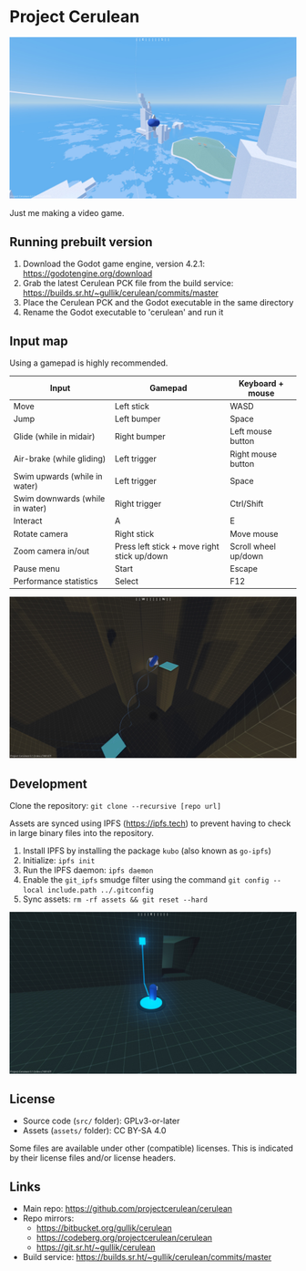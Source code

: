 # Project Cerulean

![](https://raw.githubusercontent.com/projectcerulean/cerulean-img/master/img/screenshots/2022/test_scene.jpg)

Just me making a video game.


## Running prebuilt version

1. Download the Godot game engine, version 4.2.1: https://godotengine.org/download
2. Grab the latest Cerulean PCK file from the build service: https://builds.sr.ht/~gullik/cerulean/commits/master
3. Place the Cerulean PCK and the Godot executable in the same directory
4. Rename the Godot executable to 'cerulean' and run it

## Input map

Using a gamepad is highly recommended.

| Input                           | Gamepad                                     | Keyboard + mouse     |
| ------------------------------- | ------------------------------------------- | -------------------- |
| Move                            | Left stick                                  | WASD                 |
| Jump                            | Left bumper                                 | Space                |
| Glide (while in midair)         | Right bumper                                | Left mouse button    |
| Air-brake (while gliding)       | Left trigger                                | Right mouse button   |
| Swim upwards (while in water)   | Left trigger                                | Space                |
| Swim downwards (while in water) | Right trigger                               | Ctrl/Shift           |
| Interact                        | A                                           | E                    |
| Rotate camera                   | Right stick                                 | Move mouse           |
| Zoom camera in/out              | Press left stick + move right stick up/down | Scroll wheel up/down |
| Pause menu                      | Start                                       | Escape               |
| Performance statistics          | Select                                      | F12                  |

![](https://raw.githubusercontent.com/projectcerulean/cerulean-img/master/img/screenshots/2022/test_dungeon_bounce.jpg)


## Development

Clone the repository: `git clone --recursive [repo url]`

Assets are synced using IPFS (https://ipfs.tech) to prevent having to check in large binary files into the repository.

1. Install IPFS by installing the package `kubo` (also known as `go-ipfs`)
2. Initialize: `ipfs init`
3. Run the IPFS daemon: `ipfs daemon`
4. Enable the `git_ipfs` smudge filter using the command `git config --local include.path ../.gitconfig`
5. Sync assets: `rm -rf assets && git reset --hard`

![](https://raw.githubusercontent.com/projectcerulean/cerulean-img/master/img/screenshots/2022/test_dungeon_button.jpg)


## License

* Source code (`src/` folder): GPLv3-or-later
* Assets (`assets/` folder): CC BY-SA 4.0

Some files are available under other (compatible) licenses. This is indicated by their license files and/or license headers.


## Links

* Main repo: https://github.com/projectcerulean/cerulean
* Repo mirrors:
    * https://bitbucket.org/gullik/cerulean
    * https://codeberg.org/projectcerulean/cerulean
    * https://git.sr.ht/~gullik/cerulean
* Build service: https://builds.sr.ht/~gullik/cerulean/commits/master
